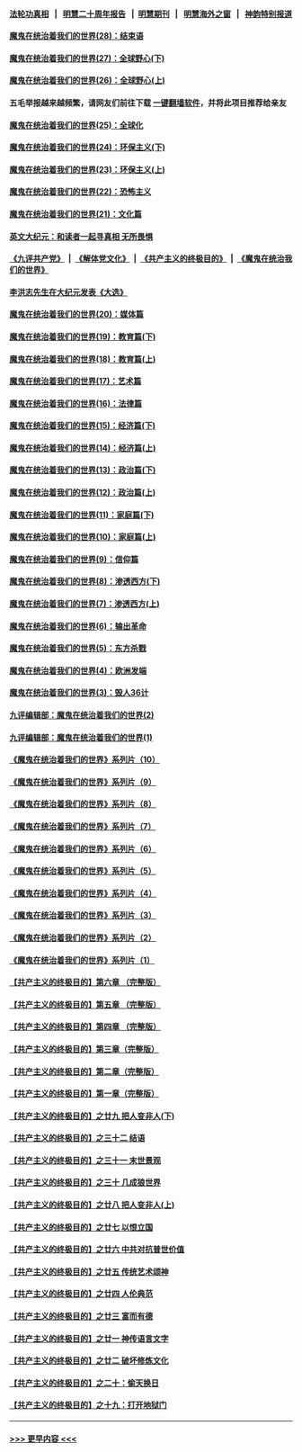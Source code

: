 #### [法轮功真相](https://github.com/gfw-breaker/truth/blob/master/README.md?t=0) &nbsp;&nbsp;|&nbsp;&nbsp; [明慧二十周年报告](https://github.com/gfw-breaker/mh-reports/blob/master/README.md?t=0) &nbsp;&nbsp;|&nbsp;&nbsp;[明慧期刊](https://github.com/gfw-breaker/mh-qikan) &nbsp;&nbsp;|&nbsp;&nbsp; [明慧海外之窗](https://github.com/gfw-breaker/mh-news/blob/master/README.md?t=0) &nbsp;&nbsp;|&nbsp;&nbsp; [神韵特别报道](https://github.com/gfw-breaker/mh-news/blob/master/shenyun.md?t=0)
#### [魔鬼在统治着我们的世界(28)：结束语](../pages/nsc422/n10936246.md?t=07142351) 
#### [魔鬼在统治着我们的世界(27)：全球野心(下)](../pages/nsc422/n10928319.md?t=07142351) 
#### [魔鬼在统治着我们的世界(26)：全球野心(上)](../pages/nsc422/n10900318.md?t=07142351) 
#### 五毛举报越来越频繁，请网友们前往下载 [一键翻墙软件](https://github.com/gfw-breaker/ssr-accounts)，并将此项目推荐给亲友
#### [魔鬼在统治着我们的世界(25)：全球化](../pages/nsc422/n10788205.md?t=07142351) 
#### [魔鬼在统治着我们的世界(24)：环保主义(下)](../pages/nsc422/n10695307.md?t=07142351) 
#### [魔鬼在统治着我们的世界(23)：环保主义(上)](../pages/nsc422/n10688613.md?t=07142351) 
#### [魔鬼在统治着我们的世界(22)：恐怖主义](../pages/nsc422/n10614727.md?t=07142351) 
#### [魔鬼在统治着我们的世界(21)：文化篇](../pages/nsc422/n10597706.md?t=07142351) 
#### [英文大纪元：和读者一起寻真相 无所畏惧](../pages/nsc422/n12542027.md?t=07142351) 
#### [《九评共产党》](https://github.com/begood0513/9ping.md/blob/master/README.md) &nbsp;|&nbsp; [《解体党文化》](../../../../jtdwh.md/blob/master/README.md)  &nbsp;|&nbsp; [《共产主义的终极目的》](../../../../gczydzjmd.md/blob/master/README.md) &nbsp;|&nbsp; [《魔鬼在统治我们的世界》](../../../../mgztzwmdsj.md/blob/master/README.md) 
#### [李洪志先生在大纪元发表《大选》](../pages/nsc422/n12534746.md?t=07142351) 
#### [魔鬼在统治着我们的世界(20)：媒体篇](../pages/nsc422/n10586579.md?t=07142351) 
#### [魔鬼在统治着我们的世界(19)：教育篇(下)](../pages/nsc422/n10564808.md?t=07142351) 
#### [魔鬼在统治着我们的世界(18)：教育篇(上)](../pages/nsc422/n10526970.md?t=07142351) 
#### [魔鬼在统治着我们的世界(17)：艺术篇](../pages/nsc422/n10499093.md?t=07142351) 
#### [魔鬼在统治着我们的世界(16)：法律篇](../pages/nsc422/n10485969.md?t=07142351) 
#### [魔鬼在统治着我们的世界(15)：经济篇(下)](../pages/nsc422/n10469975.md?t=07142351) 
#### [魔鬼在统治着我们的世界(14)：经济篇(上)](../pages/nsc422/n10457370.md?t=07142351) 
#### [魔鬼在统治着我们的世界(13)：政治篇(下)](../pages/nsc422/n10448270.md?t=07142351) 
#### [魔鬼在统治着我们的世界(12)：政治篇(上)](../pages/nsc422/n10444576.md?t=07142351) 
#### [魔鬼在统治着我们的世界(11)：家庭篇(下)](../pages/nsc422/n10440961.md?t=07142351) 
#### [魔鬼在统治着我们的世界(10)：家庭篇(上)](../pages/nsc422/n10435448.md?t=07142351) 
#### [魔鬼在统治着我们的世界(9)：信仰篇](../pages/nsc422/n10432159.md?t=07142351) 
#### [魔鬼在统治着我们的世界(8)：渗透西方(下)](../pages/nsc422/n10429603.md?t=07142351) 
#### [魔鬼在统治着我们的世界(7)：渗透西方(上)](../pages/nsc422/n10426013.md?t=07142351) 
#### [魔鬼在统治着我们的世界(6)：输出革命](../pages/nsc422/n10421536.md?t=07142351) 
#### [魔鬼在统治着我们的世界(5)：东方杀戮](../pages/nsc422/n10417707.md?t=07142351) 
#### [魔鬼在统治着我们的世界(4)：欧洲发端](../pages/nsc422/n10414890.md?t=07142351) 
#### [魔鬼在统治着我们的世界(3)：毁人36计](../pages/nsc422/n10411583.md?t=07142351) 
#### [九评编辑部：魔鬼在统治着我们的世界(2)](../pages/nsc422/n10410036.md?t=07142351) 
#### [九评编辑部：魔鬼在统治着我们的世界(1)](../pages/nsc422/n10406825.md?t=07142351) 
#### [《魔鬼在统治着我们的世界》系列片（10）](../pages/nsc422/n12292670.md?t=07142351) 
#### [《魔鬼在统治着我们的世界》系列片（9）](../pages/nsc422/n12290859.md?t=07142351) 
#### [《魔鬼在统治着我们的世界》系列片（8）](../pages/nsc422/n12287445.md?t=07142351) 
#### [《魔鬼在统治着我们的世界》系列片（7）](../pages/nsc422/n12283425.md?t=07142351) 
#### [《魔鬼在统治着我们的世界》系列片（6）](../pages/nsc422/n12282314.md?t=07142351) 
#### [《魔鬼在统治着我们的世界》系列片（5）](../pages/nsc422/n12281419.md?t=07142351) 
#### [《魔鬼在统治着我们的世界》系列片（4）](../pages/nsc422/n12274024.md?t=07142351) 
#### [《魔鬼在统治着我们的世界》系列片（3）](../pages/nsc422/n12271322.md?t=07142351) 
#### [《魔鬼在统治着我们的世界》系列片（2）](../pages/nsc422/n12269049.md?t=07142351) 
#### [《魔鬼在统治着我们的世界》系列片（1）](../pages/nsc422/n12267575.md?t=07142351) 
#### [【共产主义的终极目的】第六章 （完整版）](../pages/nsc422/n11428913.md?t=07142351) 
#### [【共产主义的终极目的】第五章 （完整版）](../pages/nsc422/n11428912.md?t=07142351) 
#### [【共产主义的终极目的】第四章 （完整版）](../pages/nsc422/n11428907.md?t=07142351) 
#### [【共产主义的终极目的】第三章（完整版）](../pages/nsc422/n11428848.md?t=07142351) 
#### [【共产主义的终极目的】第二章（完整版）](../pages/nsc422/n11428831.md?t=07142351) 
#### [【共产主义的终极目的】第一章（完整版）](../pages/nsc422/n11417651.md?t=07142351) 
#### [【共产主义的终极目的】之廿九 把人变非人(下)](../pages/nsc422/n11344140.md?t=07142351) 
#### [【共产主义的终极目的】之三十二 结语](../pages/nsc422/n11360535.md?t=07142351) 
#### [【共产主义的终极目的】之三十一 末世景观](../pages/nsc422/n11351129.md?t=07142351) 
#### [【共产主义的终极目的】之三十 几成狼世界](../pages/nsc422/n11348280.md?t=07142351) 
#### [【共产主义的终极目的】之廿八 把人变非人(上)](../pages/nsc422/n11340492.md?t=07142351) 
#### [【共产主义的终极目的】之廿七 以恨立国](../pages/nsc422/n11336944.md?t=07142351) 
#### [【共产主义的终极目的】之廿六 中共对抗普世价值](../pages/nsc422/n11324785.md?t=07142351) 
#### [【共产主义的终极目的】之廿五 传统艺术颂神](../pages/nsc422/n11296396.md?t=07142351) 
#### [【共产主义的终极目的】之廿四 人伦典范](../pages/nsc422/n11296397.md?t=07142351) 
#### [【共产主义的终极目的】之廿三 富而有德](../pages/nsc422/n11283598.md?t=07142351) 
#### [【共产主义的终极目的】之廿一 神传语言文字](../pages/nsc422/n11263265.md?t=07142351) 
#### [【共产主义的终极目的】之廿二 破坏修炼文化](../pages/nsc422/n11245728.md?t=07142351) 
#### [【共产主义的终极目的】之二十：偷天换日](../pages/nsc422/n11238846.md?t=07142351) 
#### [【共产主义的终极目的】之十九：打开地狱门](../pages/nsc422/n11206376.md?t=07142351) 

----
#### [ >>> 更早内容 <<< ](../indexes/nsc422-earlier.md)
